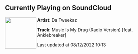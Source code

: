 ## Currently Playing on SoundCloud

[<img align="left" width="100" src="https://i1.sndcdn.com/artworks-Xyq64U9scfB4-0-t500x500.png">](https://soundcloud.com/datweekaz/music-is-my-drug-radio-version)

**Artist**: Da Tweekaz 

**Track**: Music Is My Drug (Radio Version) [feat. Anklebreaker]

Last updated at 08/12/2022 10:13
